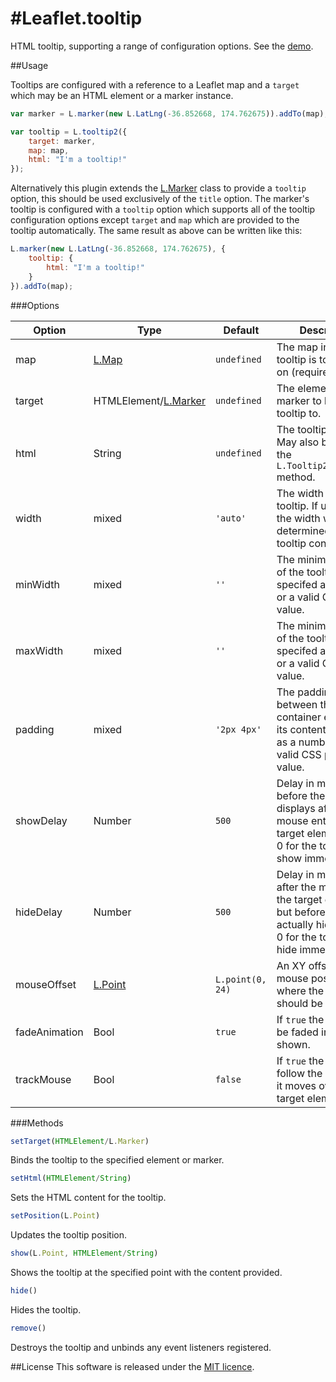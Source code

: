 #Leaflet.tooltip
================

HTML tooltip, supporting a range of configuration options. See the [demo](http://aratcliffe.github.io/Leaflet.tooltip/examples/index.html).

##Usage

Tooltips are configured with a reference to a Leaflet map and a  `target` which may be an HTML element or a marker instance.

````javascript
var marker = L.marker(new L.LatLng(-36.852668, 174.762675)).addTo(map);

var tooltip = L.tooltip2({
    target: marker,
	map: map,
    html: "I'm a tooltip!"
});
````

Alternatively this plugin extends the [L.Marker](http://leafletjs.com/reference.html#marker) class to provide a `tooltip` option, this should be used exclusively of the `title` option. The marker's tooltip is configured with a `tooltip` option which supports all of the tooltip configuration options except `target` and `map` which are provided to the tooltip automatically. The same result as above can be written like this:

````javascript
L.marker(new L.LatLng(-36.852668, 174.762675), {
    tooltip: {
        html: "I'm a tooltip!"
    }
}).addTo(map);
````

###Options

| Option | Type | Default | Description
| --- | --- | --- | ---
| map | [L.Map](http://leafletjs.com/reference.html#map-class) | `undefined` | The map instance the tooltip is to be shown on (required).
| target | HTMLElement/[L.Marker](http://leafletjs.com/reference.html#marker) | `undefined` | The element or marker to bind the tooltip to.
| html | String | `undefined` | The tooltip content. May also be set using the `L.Tooltip2.setHtml()` method.
| width | mixed | `'auto'` | The width of the tooltip. If unspecified the width will be determined by the tooltip content.
| minWidth | mixed | `''` | The minimum width of the tooltip specifed as a number or a valid CSS width value.
| maxWidth | mixed | `''` | The minimum width of the tooltip specifed as a number or a valid CSS width value.
| padding | mixed | `'2px 4px'` | The padding between the tooltip container edge and its content. Specified as a number or a valid CSS padding value.
| showDelay | Number | `500` | Delay in milliseconds before the tooltip displays after the mouse enters the target element. Set to 0 for the tooltip to show immediately.
| hideDelay | Number | `500` | Delay in milliseconds after the mouse exits the target element but before the tooltip actually hides. Set to 0 for the tooltip to hide immediately.
| mouseOffset | [L.Point](http://leafletjs.com/reference.html#point) | `L.point(0, 24)` | An XY offset from the mouse position where the tooltip should be shown.
| fadeAnimation | Bool | `true` | If `true` the tooltip will be faded in when shown.
| trackMouse | Bool | `false` | If `true` the tooltip will follow the mouse as it moves over the target element.

###Methods

````javascript
setTarget(HTMLElement/L.Marker)
````
Binds the tooltip to the specified element or marker.

````javascript
setHtml(HTMLElement/String)
````
Sets the HTML content for the tooltip.

````javascript
setPosition(L.Point)
````
Updates the tooltip position.

````javascript
show(L.Point, HTMLElement/String)
````
Shows the tooltip at the specified point with the content provided.

````javascript
hide()
````
Hides the tooltip.

````javascript
remove()
````
Destroys the tooltip and unbinds any event listeners registered.

##License
This software is released under the [MIT licence](http://www.opensource.org/licenses/mit-license.php).
